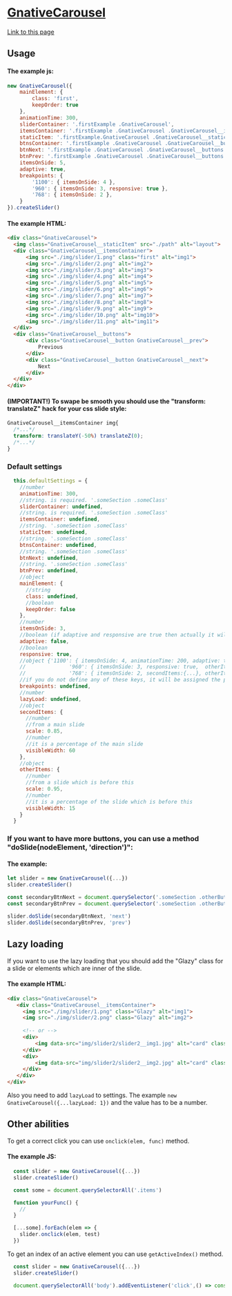 # [GnativeCarousel](https://truegelen.github.io/GnativeCarousel/dist/)
[Link to this page](https://truegelen.github.io/GnativeCarousel/dist/)

Usage
-----------------------------
#### The example js:
````js
new GnativeCarousel({
	mainElement: {
		class: 'first',
		keepOrder: true
	},
	animationTime: 300,
	sliderContainer: '.firstExample .GnativeCarousel',
	itemsContainer: '.firstExample .GnativeCarousel .GnativeCarousel__itemsContainer',
	staticItem: '.firstExample.GnativeCarousel .GnativeCarousel__staticItem',
	btnsContainer: '.firstExample .GnativeCarousel .GnativeCarousel__buttons',
	btnNext: '.firstExample .GnativeCarousel .GnativeCarousel__buttons .GnativeCarousel__next',
	btnPrev: '.firstExample .GnativeCarousel .GnativeCarousel__buttons .GnativeCarousel__prev',
	itemsOnSide: 5,
	adaptive: true,
	breakpoints: {
		'1100': { itemsOnSide: 4 },
		'960': { itemsOnSide: 3, responsive: true },
		'768': { itemsOnSide: 2 },
	}
}).createSlider()
  ````
  
  #### The example HTML:
  ````html
<div class="GnativeCarousel">
	<img class="GnativeCarousel__staticItem" src="./path" alt="layout">
	<div class="GnativeCarousel__itemsContainer">
		<img src="./img/slider/1.png" class="first" alt="img1">
		<img src="./img/slider/2.png" alt="img2">
		<img src="./img/slider/3.png" alt="img3">
		<img src="./img/slider/4.png" alt="img4">
		<img src="./img/slider/5.png" alt="img5">
		<img src="./img/slider/6.png" alt="img6">
		<img src="./img/slider/7.png" alt="img7">
		<img src="./img/slider/8.png" alt="img8">
		<img src="./img/slider/9.png" alt="img9">
		<img src="./img/slider/10.png" alt="img10">
		<img src="./img/slider/11.png" alt="img11">
	</div>
	<div class="GnativeCarousel__buttons">
		<div class="GnativeCarousel__button GnativeCarousel__prev">
			Previous
		</div>
		<div class="GnativeCarousel__button GnativeCarousel__next">
			Next
		</div>
	</div>
</div>
````

#### (IMPORTANT!) To swape be smooth you should use the "transform: translateZ" hack for your css slide style:
  ````css
GnativeCarousel__itemsContainer img{
	/*...*/
	transform: translateY(-50%) translateZ(0);
	/*...*/
}
````
  
  ### Default settings
  
````js
  this.defaultSettings = {
    //number
    animationTime: 300,
    //string. is required. '.someSection .someClass' 
    sliderContainer: undefined,
    //string. is required. '.someSection .someClass' 
    itemsContainer: undefined,
    //string. '.someSection .someClass' 
    staticItem: undefined,
    //string. '.someSection .someClass' 
    btnsContainer: undefined,
    //string. '.someSection .someClass' 
    btnNext: undefined,
    //string. '.someSection .someClass' 
    btnPrev: undefined,
    //object
    mainElement: {
      //string
      class: undefined,
      //boolean
      keepOrder: false
    },
    //number
    itemsOnSide: 3,
    //boolean (if adaptive and responsive are true then actually it will be responsive: true)
    adaptive: false,
    //boolean
    responsive: true,
    //object {'1100': { itemsOnSide: 4, animationTime: 200, adaptive: true},
    //				'960': { itemsOnSide: 3, responsive: true,  otherItems:{...}}, 
    //				'768': { itemsOnSide: 2, secondItems:{...}, otherItems:{...} }...
    //if you do not define any of these keys, it will be assigned the previous value
    breakpoints: undefined,
    //number
    lazyLoad: undefined,
    //object
    secondItems: {
      //number
      //from a main slide
      scale: 0.85,
      //number
      //it is a percentage of the main slide
      visibleWidth: 60
    },
    //object
    otherItems: {
      //number
      //from a slide which is before this
      scale: 0.95,
      //number
      //it is a percentage of the slide which is before this
      visibleWidth: 15
    }
  }
  ````
  
  ### If you want to have more buttons, you can use a method "doSlide(nodeElement, 'direction')":
  #### The example:
  
  ````js
let slider = new GnativeCarousel({...})
slider.createSlider()

const secondaryBtnNext = document.querySelector('.someSection .otherButtons .otherButtons_button-next')
const secondaryBtnPrev = document.querySelector('.someSection .otherButtons .otherButtons_button-prev')

slider.doSlide(secondaryBtnNext, 'next')
slider.doSlide(secondaryBtnPrev, 'prev')
  ````

Lazy loading
-------------------------
If you want to use the lazy loading that you should add the "Glazy" class for a slide or elements which are inner of the slide.

#### The example HTML:
 ````html
<div class="GnativeCarousel">
	<div class="GnativeCarousel__itemsContainer">
      <img src="./img/slider/1.png" class="Glazy" alt="img1">
      <img src="./img/slider/2.png" class="Glazy" alt="img2">
    
      <!-- or -->
      <div>
          <img data-src="img/slider2/slider2__img1.jpg" alt="card" class="Glazy">
      </div>
      <div>
          <img data-src="img/slider2/slider2__img2.jpg" alt="card" class="Glazy">
      </div>
	</div>
</div>
````
Also you need to add `lazyLoad` to settings. The example `new GnativeCarousel({...lazyLoad: 1})` and the value has to be a number.

Other abilities
-------------------------
To get a correct click you can use `onclick(elem, func)` method.

#### The example JS:
  ````js
    const slider = new GnativeCarousel({...})
    slider.createSlider()

    const some = document.querySelectorAll('.items')

    function yourFunc() {
      //
    }

    [...some].forEach(elem => {
      slider.onclick(elem, test)
    })
  ````

  To get an index of an active element you can use `getActiveIndex()` method.

  ````js
    const slider = new GnativeCarousel({...})
    slider.createSlider()

    document.querySelectorAll('body').addEventListener('click',() => console.log(slider.getActiveIndex()))
  ````
